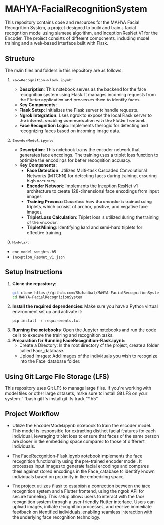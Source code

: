 # MAHYA-FacialRecognitionSystem

This repository contains code and resources for the MAHYA Facial Recognition System, a project designed to build and train a facial recognition model using siamese algorithm, and Inception ResNet V1 for the Encoder. The project consists of different components, including model training and a web-based interface built with Flask.

## Structure

The main files and folders in this repository are as follows:

1. `FaceRecognition-Flask.ipynb`:
   - **Description**: This notebook serves as the backend for the face recognition system using Flask. It manages incoming requests from the Flutter application and processes them to identify faces.
   - **Key Components**:
   - **Flask Setup**: Initializes the Flask server to handle requests.
   - **Ngrok Integration**: Uses ngrok to expose the local Flask server to the internet, enabling communication with the Flutter frontend.
   - **Face Recognition Logic**: Implements the logic for detecting and recognizing faces based on incoming image data.

2. `EncoderModel.ipynb`:
    - **Description**: This notebook trains the encoder network that generates face encodings. The training uses a triplet loss function to optimize the encodings for better recognition accuracy.
   - **Key Components**:
     - **Face Detection**: Utilizes Multi-task Cascaded Convolutional Networks (MTCNN) for detecting faces during training, ensuring high accuracy.
     - **Encoder Network**: Implements the Inception ResNet v1 architecture to create 128-dimensional face encodings from input images.
     - **Training Process**: Describes how the encoder is trained using triplets, which consist of anchor, positive, and negative face images.
     - **Triplet Loss Calculation**: Triplet loss is utilized during the training of the encoder.
     - **Triplet Mining**: Identifying hard and semi-hard triplets for effective training.

3. `Models/`: 
  - `enc_model_weights.h5`
  - `Inception_ResNet_v1.json`


## Setup Instructions

1. **Clone the repository**:
   ```bash
   git clone https://github.com/Shahadbal/MAHYA-FacialRecognitionSystem.git
   cd MAHYA-FacialRecognitionSystem
   
2. **Install the required dependencies**: Make sure you have a Python virtual environment set up and activate it:
   ```bash
   pip install -r requirements.txt
4. **Running the notebooks**: Open the Jupyter notebooks and run the code cells to execute the training and recognition tasks.
5. **Preparation for Running FaceRecognition-Flask.ipynb**:
   - Create a Directory: In the root directory of the project, create a folder called Face_database.
   - Upload Images: Add images of the individuals you wish to recognize into the Face_database folder.


## Using Git Large File Storage (LFS)

This repository uses Git LFS to manage large files. If you're working with model files or other large datasets, make sure to install Git LFS on your system:
    ```bash
    git lfs install
    git lfs track "*.h5"
    

## Project Workflow
- Utilize the EncoderModel.ipynb notebook to train the encoder model. This model is responsible for extracting distinct facial features for each individual, leveraging triplet loss to ensure that faces of the same person are closer in the embedding space compared to those of different individuals.

- The FaceRecognition-Flask.ipynb notebook implements the face recognition functionality using the pre-trained encoder model. It processes input images to generate facial encodings and compares them against stored encodings in the Face_database to identify known individuals based on proximity in the embedding space.
  
- The project utilizes Flask to establish a connection between the face recognition system and a Flutter frontend, using the ngrok API for secure tunneling. This setup allows users to interact with the face recognition system through a user-friendly Flutter interface. Users can upload images, initiate recognition processes, and receive immediate feedback on identified individuals, enabling seamless interaction with the underlying face recognition technology.
